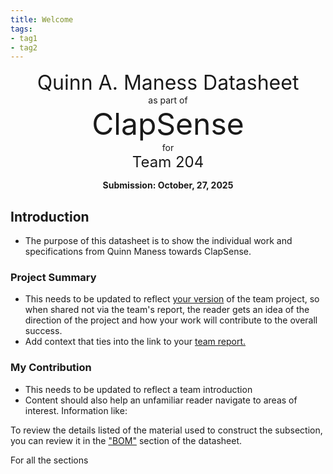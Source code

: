 ```yaml
---
title: Welcome
tags:
- tag1
- tag2
---
```

<center>
<font size= "6"> Quinn A. Maness Datasheet</font><br>
as part of<br>
<font size= "8"> ClapSense</font><br>
for<br>
<font size= "5"> Team 204 </font><br>

**Submission: October, 27, 2025**
</center>

## Introduction

* The purpose of this datasheet is to show the individual work and specifications from Quinn Maness towards ClapSense.

### Project Summary

* This needs to be updated to reflect <ins>your version</ins> of the team project, so when shared not via the team's report, the reader gets an idea of the direction of the project and how your work will contribute to the overall success.
* Add context that ties into the link to your [team report.](https://embedded-systems-design.github.io/EGR304TeamTemplate/)


### My Contribution

* This needs to be updated to reflect a team introduction
* Content should also help an unfamiliar reader navigate to areas of interest. Information like:

To review the details listed of the material used to construct the subsection, you can review it in the ["BOM"](https://embedded-systems-design.github.io/EGR304DataSheetTemplate/03-BOM/BOM/) section of the datasheet.

For all the sections
